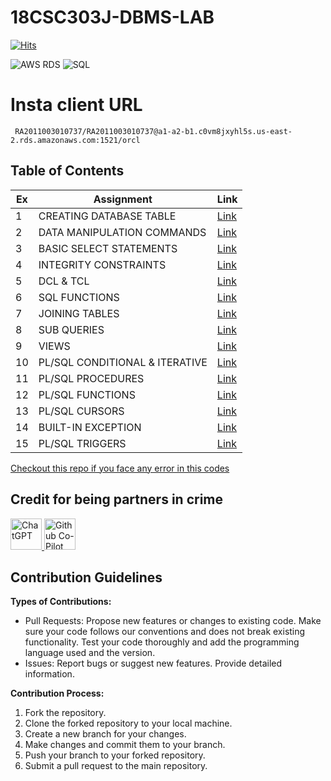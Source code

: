 # 18CSC303J-DBMS-LAB
[![Hits](https://hits.sh/github.com/VikashPR/DBMS.svg?extraCount=2578)](https://hits.sh/github.com/VikashPR/DBMS/)

![AWS RDS](https://img.shields.io/badge/Amazon_AWS-FF9900?style=for-the-badge&logo=amazonaws&logoColor=white)
![SQL](https://img.shields.io/badge/MySQL-005C84?style=for-the-badge&logo=mysql&logoColor=white)

# Insta client URL

```
 RA2011003010737/RA2011003010737@a1-a2-b1.c0vm8jxyhl5s.us-east-2.rds.amazonaws.com:1521/orcl
```

## Table of Contents

| Ex | Assignment | Link |
| --- | --- | --- |
| 1 | CREATING DATABASE TABLE | [Link](./Ex-1.md) |
| 2 | DATA MANIPULATION COMMANDS | [Link](./Ex-2.md) |
| 3 | BASIC SELECT STATEMENTS | [Link](./Ex-3.md) |
| 4 | INTEGRITY CONSTRAINTS | [Link](./Ex-4.md) |
| 5 | DCL & TCL | [Link](./Ex-5.md) |
| 6 | SQL FUNCTIONS | [Link](./Ex-6.md) |
| 7 | JOINING TABLES | [Link](./Ex-7.md) |
| 8 | SUB QUERIES | [Link](./Ex-8.md) |
| 9 | VIEWS | [Link](./Ex-9.md) |
| 10 | PL/SQL CONDITIONAL & ITERATIVE| [Link](./Ex-10.md) |
| 11 | PL/SQL PROCEDURES | [Link](./Ex-11.md) |
| 12 | PL/SQL FUNCTIONS | [Link](./Ex-12.md) |
| 13 | PL/SQL CURSORS | [Link](./Ex-13.md) |
| 14 | BUILT-IN EXCEPTION | [Link](./Ex-14.md) |
| 15 | PL/SQL TRIGGERS | [Link](./Ex-15.md) |

[Checkout this repo if you face any error in this codes](https://github.com/VikashPR/DBMS_LAB)

## Credit for being partners in crime 

<p align="left">
  <a  href="https://openai.com/blog/chatgpt" target="_blank">
  <img width="50" src="https://raw.githubusercontent.com/lencx/ChatGPT/main/public/logo.png" alt="ChatGPT">
  </a>
  <a href="https://github.com/features/copilot" target="_blank">
  <img width="50" src="https://github.gallerycdn.vsassets.io/extensions/github/copilot/1.77.9225/1677787102885/Microsoft.VisualStudio.Services.Icons.Default" alt="Github Co-Pilot">
  </a>
</p>

## Contribution Guidelines

**Types of Contributions:**
- Pull Requests: Propose new features or changes to existing code. Make sure your code follows our conventions and does not break existing functionality. Test your code thoroughly and add the programming language used and the version.
- Issues: Report bugs or suggest new features. Provide detailed information.

**Contribution Process:**
1. Fork the repository.
2. Clone the forked repository to your local machine.
3. Create a new branch for your changes.
4. Make changes and commit them to your branch.
5. Push your branch to your forked repository.
6. Submit a pull request to the main repository.
